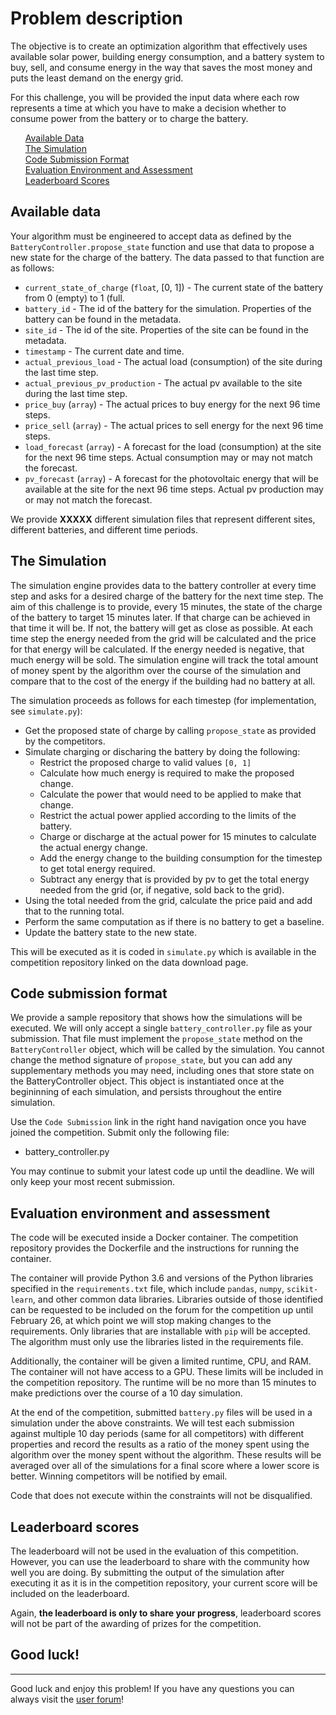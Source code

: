 # Problem description

The objective is to create an optimization algorithm that effectively uses available solar power, building energy consumption, and a battery system to buy, sell, and consume energy in the way that saves the most money and puts the least demand on the energy grid.

For this challenge, you will be provided the input data where each row represents a time at which you have to make a decision whether to consume power from the battery or to charge the battery.


<div class="container">
	<div class="row">
		<div class="col-xs-3">
			<ul style="list-style: none">
				<li><a href="#data">Available Data</a></li>
				<li><a href="#sim">The Simulation</a></li>
				<li><a href="#subs">Code Submission Format</a></li>
				<li><a href="#eval">Evaluation Environment and Assessment</a></li>
				<li><a href="#scores">Leaderboard Scores</a></li>
			</ul>
		</div>
	</div>
</div>


<a id="data"></a>

## Available data

Your algorithm must be engineered to accept data as defined by the `BatteryController.propose_state` function and use that data to propose a new state for the charge of the battery. The data passed to that function are as follows:

 - `current_state_of_charge` (`float`, [0, 1]) - The current state of the battery from 0 (empty) to 1 (full.
 - `battery_id` - The id of the battery for the simulation. Properties of the battery can be found in the metadata.
 - `site_id` - The id of the site. Properties of the site can be found in the metadata.
 - `timestamp` - The current date and time.
 - `actual_previous_load` - The actual load (consumption) of the site during the last time step.
 - `actual_previous_pv_production` - The actual pv available to the site during the last time step.
 - `price_buy` (`array`) - The actual prices to buy energy for the next 96 time steps.
 - `price_sell` (`array`) - The actual prices to sell energy for the next 96 time steps.
 - `load_forecast` (`array`) - A forecast for the load (consumption) at the site for the next 96 time steps. Actual consumption may or may not match the forecast.
 - `pv_forecast` (`array`) - A forecast for the photovoltaic energy that will be available at the site for the next 96 time steps. Actual pv production may or may not match the forecast.

We provide **XXXXX** different simulation files that represent different sites, different batteries, and different time periods.


<a id="sim"></a>

## The Simulation

The simulation engine provides data to the battery controller at every time step and asks for a desired charge of the battery for the next time step. The aim of this challenge is to provide, every 15 minutes, the state of the charge of the battery to target 15 minutes later. If that charge can be achieved in that time it will be. If not, the battery will get as close as possible. At each time step the energy needed from the grid will be calculated and the price for that energy will be calculated. If the energy needed is negative, that much energy will be sold. The simulation engine will track the total amount of money spent by the algorithm over the course of the simulation and compare that to the cost of the energy if the building had no battery at all.

The simulation proceeds as follows for each timestep (for implementation, see `simulate.py`):
 - Get the proposed state of charge by calling `propose_state` as provided by the competitors.
 - Simulate charging or discharing the battery by doing the following:
 	- Restrict the proposed charge to valid values `[0, 1]`
 	- Calculate how much energy is required to make the proposed change.
 	- Calculate the power that would need to be applied to make that change.
 	- Restrict the actual power applied according to the limits of the battery.
 	- Charge or discharge at the actual power for 15 minutes to calculate the actual energy change.
 	- Add the energy change to the building consumption for the timestep to get total energy required.
 	- Subtract any energy that is provided by pv to get the total energy needed from the grid (or, if negative, sold back to the grid).
 - Using the total needed from the grid, calculate the price paid and add that to the running total.
 - Perform the same computation as if there is no battery to get a baseline.
 - Update the battery state to the new state.

 This will be executed as it is coded in `simulate.py` which is available in the competition repository linked on the data download page.


<a id="subs"></a>

## Code submission format

We provide a sample repository that shows how the simulations will be executed. We will only accept a single `battery_controller.py` file as your submission. That file must implement the `propose_state` method on the `BatteryController` object, which will be called by the simulation. You cannot change the method signature of `propose_state`, but you can add any supplementary methods you may need, including ones that store state on the BatteryController object. This object is instantiated once at the begininning of each simulation, and persists throughout the entire simulation.

Use the `Code Submission` link in the right hand navigation once you have joined the competition. Submit only the following file:
 - battery_controller.py

You may continue to submit your latest code up until the deadline. We will only keep your most recent submission.


<a id="eval"></a>

## Evaluation environment and assessment

The code will be executed inside a Docker container. The competition repository provides the Dockerfile and the instructions for running the container.

The container will provide Python 3.6 and versions of the Python libraries specified in the `requirements.txt` file, which include `pandas`, `numpy`, `scikit-learn`, and other common data libraries. Libraries outside of those identified can be requested to be included on the forum for the competition up until February 26, at which point we will stop making changes to the requirements. Only libraries that are installable with `pip` will be accepted. The algorithm must only use the libraries listed in the requirements file.

Additionally, the container will be given a limited runtime, CPU, and RAM. The container will not have access to a GPU. These limits will be included in the competition repository. The runtime will be no more than 15 minutes to make predictions over the course of a 10 day simulation.

At the end of the competition, submitted `battery.py` files will be used in a simulation under the above constraints. We will test each submission against multiple 10 day periods (same for all competitors) with different properties and record the results as a ratio of the money spent using the algorithm over the money spent without the algorithm. These results will be averaged over all of the simulations for a final score where a lower score is better. Winning competitors will be notified by email.

Code that does not execute within the constraints will not be disqualified.

<a id="scores"></a>

## Leaderboard scores

The leaderboard will not be used in the evaluation of this competition. However, you can use the leaderboard to share with the community how well you are doing. By submitting the output of the simulation after executing it as it is in the competition repository, your current score will be included on the leaderboard.

Again, **the leaderboard is only to share your progress**, leaderboard scores will not be part of the awarding of prizes for the competition.



## Good luck!

--------

Good luck and enjoy this problem! If you have any questions you can always visit the [user forum](http://community.drivendata.org/)!
